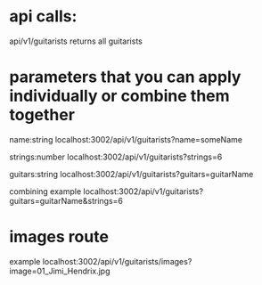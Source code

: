 # api calls:

api/v1/guitarists  returns all guitarists

# parameters that you can apply individually or combine them together

name:string     localhost:3002/api/v1/guitarists?name=someName

strings:number  localhost:3002/api/v1/guitarists?strings=6

guitars:string  localhost:3002/api/v1/guitarists?guitars=guitarName

combining example localhost:3002/api/v1/guitarists?guitars=guitarName&strings=6

# images route

example localhost:3002/api/v1/guitarists/images?image=01_Jimi_Hendrix.jpg